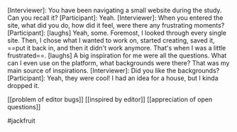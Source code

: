 [Interviewer]: You have been navigating a small website during the study. Can you recall it? 
[Participant]: Yeah. 
[Interviewer]: When you entered the site, what did you do, how did it feel, were there any frustrating moments? 
[Participant]: [laughs] Yeah, some. Foremost, I looked through every single site. Then, I chose what I wanted to work on, started creating, saved it, ==put it back in, and then it didn't work anymore. That's when I was a little frustrated==. [laughs] A big inspiration for me were all the questions. What can I even use on the platform, what backgrounds were there? That was my main source of inspirations.
[Interviewer]: Did you like the backgrounds? 
[Participant]: Yeah, they were cool! I had an idea for a house, but I kinda dropped it. 

[[problem of editor bugs]]
[[inspired by editor]]
[[appreciation of open questions]]

#jackfruit